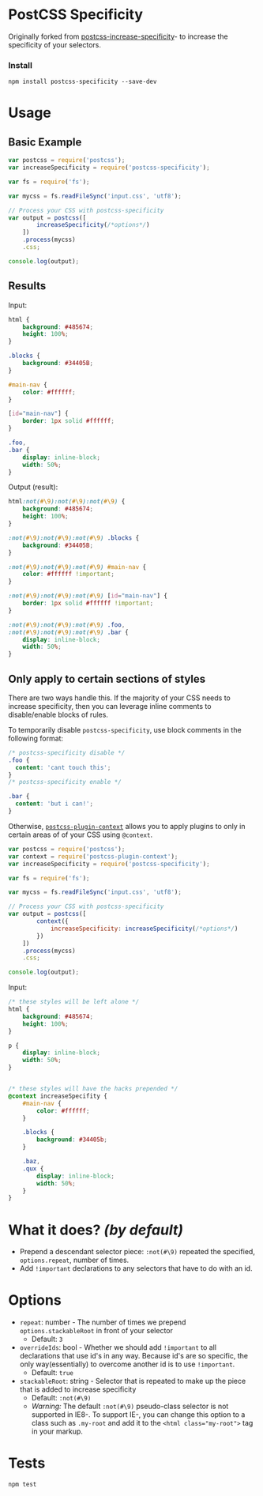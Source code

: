 # PostCSS Specificity

Originally forked from [postcss-increase-specificity](https://github.com/MadLittleMods/postcss-increase-specificity)- to increase the specificity of your selectors.

### Install

`npm install postcss-specificity --save-dev`

# Usage

## Basic Example

```js
var postcss = require('postcss');
var increaseSpecificity = require('postcss-specificity');

var fs = require('fs');

var mycss = fs.readFileSync('input.css', 'utf8');

// Process your CSS with postcss-specificity
var output = postcss([
        increaseSpecificity(/*options*/)
    ])
    .process(mycss)
    .css;

console.log(output);
```


## Results

Input:

```css
html {
	background: #485674;
	height: 100%;
}

.blocks {
	background: #34405B;
}

#main-nav {
	color: #ffffff;
}

[id="main-nav"] {
	border: 1px solid #ffffff;
}

.foo,
.bar {
	display: inline-block;
	width: 50%;
}

```

Output (result):

```css
html:not(#\9):not(#\9):not(#\9) {
	background: #485674;
	height: 100%;
}

:not(#\9):not(#\9):not(#\9) .blocks {
	background: #34405B;
}

:not(#\9):not(#\9):not(#\9) #main-nav {
	color: #ffffff !important;
}

:not(#\9):not(#\9):not(#\9) [id="main-nav"] {
	border: 1px solid #ffffff !important;
}

:not(#\9):not(#\9):not(#\9) .foo,
:not(#\9):not(#\9):not(#\9) .bar {
	display: inline-block;
	width: 50%;
}

```


## Only apply to certain sections of styles

There are two ways handle this. If the majority of your CSS needs to increase specificity, then you can leverage inline comments to disable/enable blocks of rules.

To temporarily disable `postcss-specificity`, use block comments in the following format:

```css
/* postcss-specificity disable */
.foo {
  content: 'cant touch this';
}
/* postcss-specificity enable */

.bar {
  content: 'but i can!';
}
```

Otherwise, [`postcss-plugin-context`](https://github.com/postcss/postcss-plugin-context) allows you to apply plugins to only in certain areas of of your CSS using `@context`.


```js
var postcss = require('postcss');
var context = require('postcss-plugin-context');
var increaseSpecificity = require('postcss-specificity');

var fs = require('fs');

var mycss = fs.readFileSync('input.css', 'utf8');

// Process your CSS with postcss-specificity
var output = postcss([
		context({
	        increaseSpecificity: increaseSpecificity(/*options*/)
	    })
    ])
    .process(mycss)
    .css;

console.log(output);
```

Input:

```css
/* these styles will be left alone */
html {
	background: #485674;
	height: 100%;
}

p {
	display: inline-block;
	width: 50%;
}


/* these styles will have the hacks prepended */
@context increaseSpecifity {
	#main-nav {
		color: #ffffff;
	}

	.blocks {
		background: #34405b;
	}

	.baz,
	.qux {
		display: inline-block;
		width: 50%;
	}
}
```

# What it does? *(by default)*

 - Prepend a descendant selector piece: `:not(#\9)` repeated the specified, `options.repeat`, number of times.
 - Add `!important` declarations to any selectors that have to do with an id.


# Options

 - `repeat`: number - The number of times we prepend `options.stackableRoot` in front of your selector
 	 - Default: `3`
 - `overrideIds`: bool - Whether we should add `!important` to all declarations that use id's in any way. Because id's are so specific, the only way(essentially) to overcome another id is to use `!important`.
 	 - Default: `true`
 - `stackableRoot`: string - Selector that is repeated to make up the piece that is added to increase specificity
 	 - Default: `:not(#\9)`
 	 - *Warning:* The default `:not(#\9)` pseudo-class selector is not supported in IE8-. To support IE-, you can change this option to a class such as `.my-root` and add it to the `<html class="my-root">` tag in your markup.


# Tests

`npm test`
